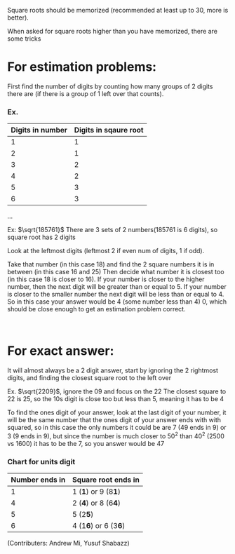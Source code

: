 Square roots should be memorized (recommended at least up to 30, more is better). 

When asked for square roots higher than you have memorized, there are some tricks

# For estimation problems:
First find the number of digits by counting how many groups of 2 digits there are (if there is a group of 1 left over that counts).

### Ex.

| Digits in number | Digits in sqaure root |
| ---------------- | --------------------- |
| 1                | 1                     |
| 2                | 1                     |
| 3                | 2                     |
| 4                | 2                     |
| 5                | 3                     |
| 6                | 3                     |

...

Ex: $\sqrt{185761}$
There are 3 sets of 2 numbers(185761 is 6 digits), so square root has 2 digits

Look at the leftmost digits (leftmost 2 if even num of digits, 1 if odd).

Take that number (in this case 18) and find the 2 square numbers it is in between (in this case 16 and 25) Then decide what number it is closest too (in this case 18 is closer to 16). If your number is closer to the higher number, then the next digit will be greater than or equal to 5. If your number is closer to the smaller number the next digit will be less than or equal to 4. So in this case your answer would be 4 (some number less than 4) 0, which should be close enough to get an estimation problem correct.

&nbsp;

# For exact answer:

It will almost always be a 2 digit answer, start by ignoring the 2 rightmost digits, and finding the closest square root to the left over

Ex. $\sqrt{2209}$, ignore the 09 and focus on the 22
The closest square to 22 is 25, so the 10s digit is close too but less than 5, meaning it has to be 4

To find the ones digit of your answer, look at the last digit of your number, it will be the same number that the ones digit of your answer ends with with squared, so in this case the only numbers it could be are 7 (49 ends in 9) or 3 (9 ends in 9), but since the number is much closer to $50^2$ than $40^2$ (2500 vs 1600) it has to be the 7, so you answer would be 47

### Chart for units digit
| Number ends in | Square root ends in      |
| -------------- | ------------------------ |
| 1              | 1 (**1**) or 9 (8**1**)  |
| 4              | 2 (**4**) or 8 (6**4**)  |
| 5              | 5 (2**5**)               |
| 6              | 4 (1**6**) or 6 (3**6**) |

(Contributers: Andrew Mi, Yusuf Shabazz)